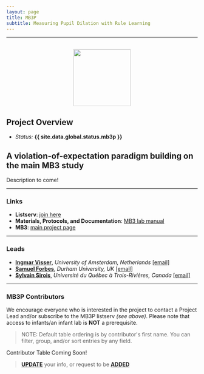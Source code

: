 ```yaml
---
layout: page
title: MB3P
subtitle: Measuring Pupil Dilation with Rule Learning
---
```


***

<div class="container">
  <div class="row justify-content-around">
    <div class="col-lg-4" align="center">
      <br>
      <img src="/assets/img/MB3_logo.png" width="150">
    </div>
    <div class="col-lg-8" align="left">
      <h2>Project Overview</h2>
      <ul>
        <li><i>Status:</i> <b>{{ site.data.global.status.mb3p }}</b></li>
      </ul>
    </div>
  </div>
</div>


## A violation-of-expectation paradigm building on the main MB3 study

<p>Description to come!</p>





***
### Links
* **Listserv**: [join here](https://groups.google.com/a/manybabies.org/g/mb3p-list)
* **Materials, Protocols, and Documentation**: <a href="https://docs.google.com/document/d/1b-ZaJpbVzvN_fUApXlZkZiT9jxGUYRhHbAC1qOucufo/edit?usp=sharing" target="_blank">MB3 lab manual</a>
* **MB3**: [main project page]({{site.baseurl}}/MB3/)


***
### Leads
* [**Ingmar Visser**](https://www.uva.nl/profiel/v/i/i.visser/i.visser.html?cb), *University of Amsterdam, Netherlands* [[email]](mailto:i.visser@uva.nl) 
* [**Samuel Forbes**](https://www.durham.ac.uk/staff/samuel-forbes/), *Durham University, UK* [[email]](mailto:samuel.forbes@durham.ac.uk)
* [**Sylvain Sirois**](https://oraprdnt.uqtr.uquebec.ca/portail/gscw031?owa_no_site=314), *Université du Québec à Trois-Rivières, Canada* [[email]](mailto:sylvain.sirois@uqtr.ca)


***
### MB3P Contributors

We encourage everyone who is interested in the project to contact a Project Lead and/or subscribe to the MB3P listserv *(see above)*. Please note that access to infants/an infant lab is **NOT** a prerequisite.

> NOTE: Default table ordering is by contributor's first name. You can filter, group, and/or sort entries by any field.

Contributor Table Coming Soon!

> <a href="https://airtable.com/appRoqMKzcK3NsXt4/shrBx1vEakEkyeYbg" target="_blank"><b>UPDATE</b></a> your info, or request to be <a href="https://airtable.com/appRoqMKzcK3NsXt4/shrglw1TM1HxDfbYG" target="_blank"><b>ADDED</b></a>


<!-- ### Publications -->
